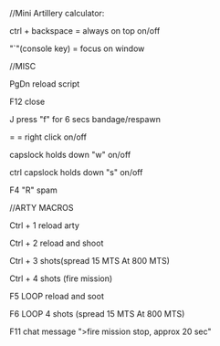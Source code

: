 //Mini Artillery calculator:

ctrl + backspace = always on top on/off

"`"(console key) = focus on window

//MISC

PgDn reload script

F12 close

J press "f" for 6 secs bandage/respawn

= = right click on/off

capslock holds down "w" on/off

ctrl capslock holds down "s" on/off

F4 "R" spam

//ARTY MACROS

Ctrl + 1 reload arty

Ctrl + 2 reload and shoot

Ctrl + 3 shots(spread 15 MTS At 800 MTS)

Ctrl + 4 shots (fire mission)

F5 LOOP reload and soot

F6 LOOP 4 shots (spread 15 MTS At 800 MTS)

F11 chat message ">fire mission stop, approx 20 sec"
